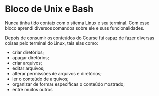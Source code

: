 # Bloco de Unix e Bash

Nunca tinha tido contato com o sitema Linux e seu terminal. Com esse bloco aprendi diversos comandos sobre ele e suas funcionalidades. 

Depois de consumir os conteúdos do Course fui capaz de fazer diversas coisas pelo terminal do Linux, tais elas como:

* criar diretórios;
* apagar diretórios;
* criar arquivos;
* editar arquivos;
* alterar permissões de arquivos e diretórios;
* ler o conteúdo de arquivos;
* organizar de formas especifícas o conteúdo mostrado;
* entre muitos outros.